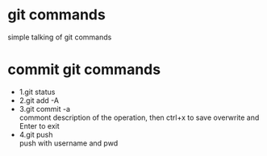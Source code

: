 # git commands
simple talking of git commands

# commit git commands
<ul>
<li>1.git status</li>
<li>2.git add -A</li>
<li>3.git commit -a <br>
  commont description of the operation, then ctrl+x to save overwrite and Enter to exit
  </li>
<li>4.git push <br>
  push with username and pwd</li>
</ul>
